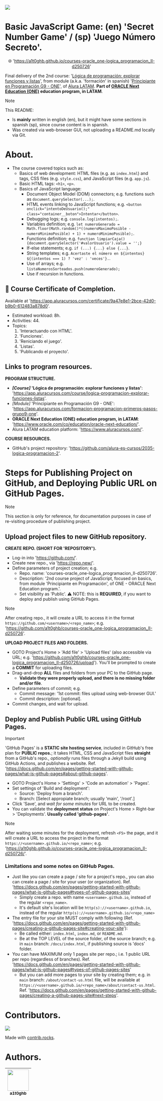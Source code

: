 <!-- Badges:
- Source: 'https://shields.io/docs/static-badges', 'https://shields.io/badges/static-badge'.
- HTML structure followed: 'https://github.com/facebook/docusaurus/blob/main/README.md?plain=1'.
- Badges with logos: 'https://shields.io/docs/logos', 'https://simpleicons.org/', 'https://github.com/simple-icons/simple-icons/blob/master/slugs.md'.
-->
<p align="left">
  <a href="#" onclick="return false;"><img src="https://img.shields.io/badge/STATUS-DONE-green?style=flat"/></a>
</p>

<!-- README structure followed:
- 'https://www.aluracursos.com/blog/como-escribir-un-readme-increible-en-tu-github/'.
- 'https://github.com/camilafernanda/GlicoCare/'.
- 'https://github.com/nasa/openmct/'.
- 'https://github.com/facebook/docusaurus'.
-->
# Basic JavaScript Game: (en) 'Secret Number Game' / (sp) 'Juego Número Secreto'.

<p align="center">
  🌐 '<a href="https://a1t0ghb.github.io/courses-oracle_one-logica_programacion_II-d250726">https://a1t0ghb.github.io/courses-oracle_one-logica_programacion_II-d250726</a>'
</p>

Final delivery of the 2nd course: '[Lógica de programación: explorar funciones y listas](https://app.aluracursos.com/course/logica-programacion-explorar-funciones-listas)', from module (a.k.a. 'formación' in spanish) '[Principiante en Programación G9 - ONE](https://app.aluracursos.com/formacion-programacion-primeros-pasos-grupo9-one)', of [Alura LATAM](https://www.aluracursos.com/). <b>Part of [ORACLE Next Education (ONE)](https://www.oracle.com/co/education/oracle-next-education/) education program, in LATAM</b>.

<!-- Callouts:
- Improved format taken from examples in 'https://github.com/nasa/openmct/blob/master/README.md?plain=1'.
-->
> [!NOTE]
> This README:
> - Is **mainly** written in english (en), but it might have some sections in spanish (sp), since course content is in spanish.
> - Was created via web-browser GUI, not uploading a README.md locally via Git.

# About.
- The course covered topics such as:
  - Basics of web development: HTML files (e.g. as `index.html`) and tags, CSS files (e.g. `style.css`), and JavaScript files (e.g. `app.js`).
  - Basic HTML tags: `<h1>`, `<p>`.
  - Basics of JavaScript language:
    - Document Object Model (DOM) connectors; e.g. functions such as `document.querySelector(...);`.
    - HTML events linking to JavaScript functions; e.g. `<button onclick="intentoDeUsuario();" class="container__boton">Intentar</button>`.
    - Debugging logs; e.g. `console.log(intentos);`.
    - Variables definition; e.g. `let numeroGenerado = Math.floor(Math.random()*((numeroMaximoPosible - numeroMinimoPosible) + 1) + numeroMinimoPosible);`.
    - Functions definition; e.g. `function limpiarCaja() {document.querySelector('#valorUsuario').value = '';}`
    - If-else statements; e.g. `if (...) {...} else {...}`.
    - String templates; e.g. `Acertaste el número en ${intentos} ${(intentos === 1) ? 'vez' : 'veces'}.`.
    - Use of arrays; e.g. `listaNumerosSorteados.push(numeroGenerado);`
    - Use if recursion in functions.

## 🥇 Course Certificate of Completion.
Available at '<https://app.aluracursos.com/certificate/9a47e8e1-2bce-42d0-b9b0-612483a878d0>'.
- Estimated workload: 8h.
- Activities: 44.
- Topics:
  1. 'Interactuando con HTML'.
  2. 'Funciones'.
  3. 'Reniciando el juego'.
  4. 'Listas'.
  5. 'Publicando el proyecto'.

## Links to program resources.

**PROGRAM STRUCTURE.**
- <b>*[Course]* 'Lógica de programación: explorar funciones y listas'</b>: '<https://app.aluracursos.com/course/logica-programacion-explorar-funciones-listas>'.
- *[Module]* 'Principiante en Programación G9 - ONE': '<https://app.aluracursos.com/formacion-programacion-primeros-pasos-grupo9-one>'.
- **ORACLE Next Education (ONE) education program, in LATAM**: '<https://www.oracle.com/co/education/oracle-next-education/>'.
- Alura LATAM education platform: '<https://www.aluracursos.com/>'.

**COURSE RESOURCES.**
- GitHub's project repository: '<https://github.com/alura-es-cursos/2035-logica-programacion-2>'.

# Steps for Publishing Project on GitHub, and Deploying Public URL on GitHub Pages.

> [!NOTE]
> This section is only for reference, for documentation purposes in case of re-visiting procedure of publishing project.

## Upload project files to new GitHub repository.

**CREATE REPO. (SHORT FOR 'REPOSITORY').**
- Log-in into '<https://github.com/>'.
- Create new repo., via '<https://repo.new/>'.
- Define parameters of project creation; e.g.
  - Repo. name: 'courses-oracle_one-logica_programacion_II-d250726'.
  - Description: '2nd course project of JavaScript, focused on basics, from module 'Principiante en Programación', of ONE - ORACLE Next Education program.'.
  - Set visibility as 'Public'. ⚠ NOTE: this is **REQUIRED**, if you want to deploy and publish using GitHub Pages.

> [!NOTE]
> After creating repo., it will create a URL to access it in the format `https://github.com/<username>/<repo_name>`; e.g. '<https://github.com/a1t0ghb/courses-oracle_one-logica_programacion_II-d250726>'.

**UPLOAD PROJECT FILES AND FOLDERS.**
- GOTO Project's Home > 'Add file' > 'Upload files' (also accessible via URL; e.g. '<https://github.com/a1t0ghb/courses-oracle_one-logica_programacion_II-d250726/upload>'). You'll be prompted to create a **COMMIT** for uploading files.
- Drag-and-drop **ALL** files and folders from your PC to the GitHub page.
  - **Validate they were properly upload, and there is no missing folder and/or file**.
- Define parameters of commit; e.g.
  - Commit message: '1st commit: files upload using web-browser GUI.'
  - Commit description: [optional].
- Commit changes, and wait for upload.

## Deploy and Publish Public URL using GitHub Pages.

> [!IMPORTANT]
> 'GitHub Pages' is a **STATIC site hosting service**, included in GitHub's free plan for **PUBLIC repos.**; it takes HTML, CSS and JavaScript files **straight** from a GitHub's repo., *optionally* runs files through a Jekyll build using GitHub Actions, and publishes a website. Ref. '<https://docs.github.com/en/pages/getting-started-with-github-pages/what-is-github-pages#about-github-pages>'.

- GOTO Project's Home > 'Settings' > 'Code an automation' > 'Pages'.
- Set settings of 'Build and deployment':
  - Source: 'Deploy from a branch'.
  - Branch: [Select appropiate branch; usually 'main', '/root'.]
- Click 'Save', and *wait for some minutes* for URL to be created.
- You can validate the **deployment status** on Project's Home > Right-bar > 'Deployments'. **Usually called 'github-pages'**.

> [!NOTE]
> After waiting some minutes for the deployment, refresh `<F5>` the page, and it will create a URL to access the project in the format `https://<username>.github.io/<repo_name>`; e.g. '<https://a1t0ghb.github.io/courses-oracle_one-logica_programacion_II-d250726/>'.

### Limitations and some notes on GitHub Pages.

- Just like you can create a page / site for a project's repo., you can also can create a page / site for your user (or organization). Ref. '<https://docs.github.com/en/pages/getting-started-with-github-pages/what-is-github-pages#types-of-github-pages-sites>'
  - Simply create a repo. with name `<username>.github.io`, instead of the regular `<repo_name>`. 
  - It's default site's location will be `http(s)://<username>.github.io`, instead of the regular `http(s)://<username>.github.io/<repo_name>`
- The entry file for your site MUST comply with following (Ref. '<https://docs.github.com/en/pages/getting-started-with-github-pages/creating-a-github-pages-site#creating-your-site>'):
  - Be called either: `index.html`, `index.md`, or `README.md`.
  - Be at the TOP LEVEL of the source folder, of the source branch; e.g. in `main` branch: `/docs/index.html`, if publishing source is 'docs' folder.
- You can have MAXIMUM only 1 pages site per repo.; i.e. 1 public URL per repo (regardless of branches). Ref. '<https://docs.github.com/en/pages/getting-started-with-github-pages/what-is-github-pages#types-of-github-pages-sites>'
  - But you can add more pages to your site by creating them; e.g. in `main` branch: `/about/contact-us.html` file, will be available at `https://<username>.github.io/<repo_name>/about/contact-us.html`. Ref. '<https://docs.github.com/en/pages/getting-started-with-github-pages/creating-a-github-pages-site#next-steps>'.

<!-- Embed dynamic content (image) of contributors:
- 'https://dev.to/lacolaco/introducing-contributors-img-keep-contributors-in-readme-md-gci'.
- 'https://contrib.rocks/'.
- 'https://contrib.rocks/preview?repo=a1t0ghb%2Fcourses-oracle_one-logica_programacion_II-d250726'
-->
# Contributors.

<a href="https://github.com/a1t0ghb/courses-oracle_one-logica_programacion_II-d250726/graphs/contributors">
  <img src="https://contrib.rocks/image?repo=a1t0ghb/courses-oracle_one-logica_programacion_II-d250726"/>
</a>

Made with [contrib.rocks](https://contrib.rocks).

<!-- Authors table structure
- From repo: 'https://github.com/camilafernanda/GlicoCare/blob/main/README.md?plain=1'.
-->
# Authors.

| [<img src="https://avatars.githubusercontent.com/u/32377614?v=4" width=70><br><sub>a1t0ghb</sub>](https://github.com/a1t0ghb) |
| :---: |
